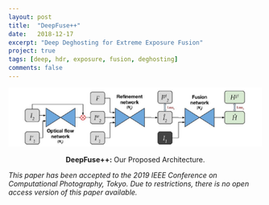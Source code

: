 ```yaml
---
layout: post
title:  "DeepFuse++"
date:   2018-12-17
excerpt: "Deep Deghosting for Extreme Exposure Fusion"
project: true
tags: [deep, hdr, exposure, fusion, deghosting]
comments: false
---
```


![Architecture](/assets/img/deepfuse_arch.png)

<center><b>DeepFuse++:</b> Our Proposed Architecture.</center>

*This paper has been accepted to the 2019 IEEE Conference on Computational Photography, Tokyo. Due to restrictions, there is no open access version of this paper available.*




